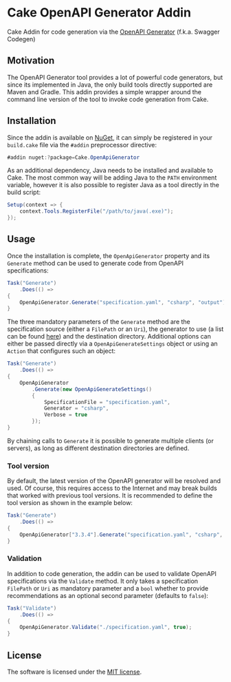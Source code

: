 # Cake OpenAPI Generator Addin
Cake Addin for code generation via the [OpenAPI Generator](https://openapi-generator.tech/) (f.k.a. Swagger Codegen)

## Motivation
The OpenAPI Generator tool provides a lot of powerful code generators, but since its implemented in Java, the only build tools directly supported are Maven and Gradle. This addin provides a simple wrapper around the command line version of the tool to invoke code generation from Cake.

## Installation
Since the addin is available on [NuGet](), it can simply be registered in your `build.cake` file via the `#addin` preprocessor directive:

``` csharp
#addin nuget:?package=Cake.OpenApiGenerator
```

As an additional dependency, Java needs to be installed and available to Cake. The most common way will be adding Java to the `PATH` environment variable, however it is also possible to register Java as a tool directly in the build script:

``` csharp
Setup(context => {
    context.Tools.RegisterFile("/path/to/java(.exe)");
});
```

## Usage
Once the installation is complete, the `OpenApiGenerator` property and its `Generate` method can be used to generate code from OpenAPI specifications:

``` csharp
Task("Generate")
    .Does(() =>
{
    OpenApiGenerator.Generate("specification.yaml", "csharp", "output");
}
```

The three mandatory parameters of the `Generate` method are the specification source (either a `FilePath` or an `Uri`), the generator to use (a list can be found [here](https://openapi-generator.tech/docs/generators)) and the destination directory.
Additional options can either be passed directly via a `OpenApiGenerateSettings` object or using an `Action` that configures such an object:

``` csharp
Task("Generate")
    .Does(() =>
{
    OpenApiGenerator
    	.Generate(new OpenApiGenerateSettings()
        {
            SpecificationFile = "specification.yaml",
            Generator = "csharp",
    		Verbose = true
    	});
}
```

By chaining calls to `Generate` it is possible to generate multiple clients (or servers), as long as different destination directories are defined.

### Tool version
By default, the latest version of the OpenAPI generator will be resolved and used.
Of course, this requires access to the Internet and may break builds that worked with previous tool versions.
It is recommended to define the tool version as shown in the example below:

``` csharp
Task("Generate")
    .Does(() =>
{
    OpenApiGenerator["3.3.4"].Generate("specification.yaml", "csharp", "./output");
}
```

### Validation
In addition to code generation, the addin can be used to validate OpenAPI specifications via the `Validate` method.
It only takes a specification `FilePath` or `Uri` as mandatory parameter and a `bool` whether to provide recommendations as an optional second parameter (defaults to `false`):

``` csharp
Task("Validate")
    .Does(() =>
{
    OpenApiGenerator.Validate("./specification.yaml", true);
}
```

## License
The software is licensed under the [MIT license](LICENSE).
